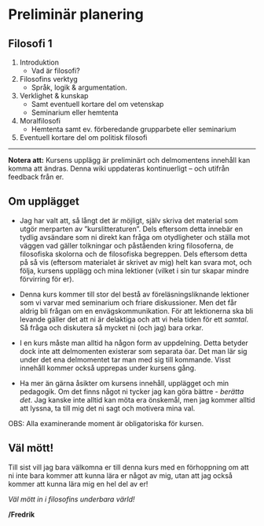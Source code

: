 # Preliminär planering


## Filosofi 1

1. Introduktion
	* Vad är filosofi?
2. Filosofins verktyg
	* Språk, logik & argumentation.
3. Verklighet & kunskap
	* Samt eventuell kortare del om vetenskap
	* Seminarium eller hemtenta
4. Moralfilosofi
	* Hemtenta samt ev. förberedande grupparbete eller seminarium
5. Eventuell kortare del om politisk filosofi

***
**Notera att:** Kursens upplägg är preliminärt och delmomentens innehåll kan komma att ändras. Denna wiki uppdateras kontinuerligt – och utifrån feedback från er. 


## Om upplägget

* Jag har valt att, så långt det är möjligt, själv skriva det material som utgör merparten av ”kurslitteraturen”. Dels eftersom detta innebär en tydlig avsändare som ni direkt kan fråga om otydligheter och ställa mot väggen vad gäller tolkningar och påståenden kring filosoferna, de filosofiska skolorna och de filosofiska begreppen. Dels eftersom detta på så vis (eftersom materialet är skrivet av mig) helt kan svara mot, och följa, kursens upplägg och mina lektioner (vilket i sin tur skapar mindre förvirring för er).

* Denna kurs kommer till stor del bestå av föreläsningsliknande lektioner som vi varvar med seminarium och friare diskussioner. Men det får aldrig bli frågan om en envägskommunikation. För att lektionerna ska bli levande gäller det att ni är delaktiga och att vi hela tiden för ett *samtal*. Så fråga och diskutera så mycket ni (och jag) bara orkar.

* I en kurs måste man alltid ha någon form av uppdelning. Detta betyder dock inte att delmomenten existerar som separata öar. Det man lär sig under det ena delmomentet tar man med sig till kommande. Visst innehåll kommer också upprepas under kursens gång.  

* Ha mer än gärna åsikter om kursens innehåll, upplägget och min pedagogik. Om det finns något ni tycker jag kan göra bättre - *berätta det*. Jag kanske inte alltid kan möta era önskemål, men jag kommer alltid att lyssna, ta till mig det ni sagt och motivera mina val.

OBS: Alla examinerande moment är obligatoriska för kursen. 


## Väl mött!
Till sist vill jag bara välkomna er till denna kurs med en förhoppning om att ni inte bara kommer att kunna lära er något av mig, utan att jag också kommer att kunna lära mig en hel del av er!

*Väl mött in i filosofins underbara värld!*

**/Fredrik**